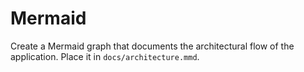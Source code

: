 # Mermaid

Create a Mermaid graph that documents the architectural flow of the application. Place it in `docs/architecture.mmd`.